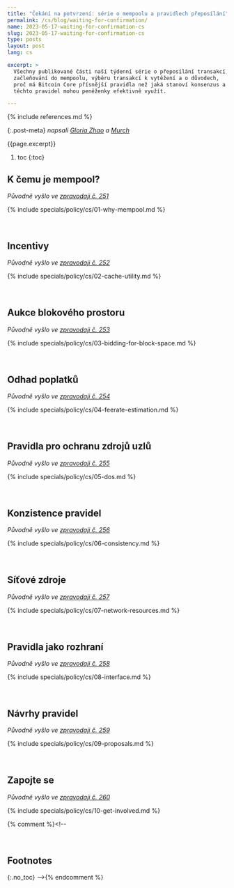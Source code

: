 ```yaml
---
title: "Čekání na potvrzení: série o mempoolu a pravidlech přeposílání"
permalink: /cs/blog/waiting-for-confirmation/
name: 2023-05-17-waiting-for-confirmation-cs
slug: 2023-05-17-waiting-for-confirmation-cs
type: posts
layout: post
lang: cs

excerpt: >
  Všechny publikované části naší týdenní série o přeposílání transakcí,
  začleňování do mempoolu, výběru transakcí k vytěžení a o důvodech,
  proč má Bitcoin Core přísnější pravidla než jaká stanoví konsenzus a jak
  těchto pravidel mohou peněženky efektivně využít.

---
```

<style>
/* put a little extra space between the H2s to maybe help
 * readers understand each of these was originally published independently
 * of the others */
h2:not(:first-of-type) { margin-top: 3em; }
</style>

{% include references.md %}

{:.post-meta}
*napsali [Gloria Zhao][] a [Murch][]*

{{page.excerpt}}

1. toc
{:toc}

## K čemu je mempool?

*Původně vyšlo ve [zpravodaji č. 251](/cs/newsletters/2023/05/17/#čekání-na-potvrzení-1-k-čemu-je-mempool)*

{% include specials/policy/cs/01-why-mempool.md %}

## Incentivy

*Původně vyšlo ve [zpravodaji č. 252](/cs/newsletters/2023/05/24/#čekání-na-potvrzení-2-incentivy)*

{% include specials/policy/cs/02-cache-utility.md %}

## Aukce blokového prostoru

*Původně vyšlo ve [zpravodaji č. 253](/cs/newsletters/2023/05/31/#čekání-na-potvrzení-3-aukce-blokového-prostoru)*

{% include specials/policy/cs/03-bidding-for-block-space.md %}

## Odhad poplatků

*Původně vyšlo ve [zpravodaji č. 254](/cs/newsletters/2023/06/07/#čekání-na-potvrzení-4-odhad-poplatků)*

{% include specials/policy/cs/04-feerate-estimation.md %}

## Pravidla pro ochranu zdrojů uzlů

*Původně vyšlo ve [zpravodaji č. 255](/cs/newsletters/2023/06/14/#čekání-na-potvrzení-5-pravidla-pro-ochranu-zdrojů-uzlů)*

{% include specials/policy/cs/05-dos.md %}

## Konzistence pravidel

*Původně vyšlo ve [zpravodaji č. 256](/cs/newsletters/2023/06/21/#čekání-na-potvrzení-6-konzistence-pravidel)*

{% include specials/policy/cs/06-consistency.md %}

## Síťové zdroje

*Původně vyšlo ve [zpravodaji č. 257](/cs/newsletters/2023/06/28/#čekání-na-potvrzení-7-síťové-zdroje)*

{% include specials/policy/cs/07-network-resources.md %}

## Pravidla jako rozhraní

*Původně vyšlo ve [zpravodaji č. 258](/cs/newsletters/2023/07/05/#čekání-na-potvrzení-8-pravidla-jako-rozhraní)*

{% include specials/policy/cs/08-interface.md %}

## Návrhy pravidel

*Původně vyšlo ve [zpravodaji č. 259](/cs/newsletters/2023/07/12/#čekání-na-potvrzení-9-návrhy-pravidel)*

{% include specials/policy/cs/09-proposals.md %}

## Zapojte se

*Původně vyšlo ve [zpravodaji č. 260](/cs/newsletters/2023/07/19/#čekání-na-potvrzení-10-zapojte-se)*

{% include specials/policy/cs/10-get-involved.md %}

{% comment %}<!--
## Footnotes
{:.no_toc}
-->{% endcomment %}

[Gloria Zhao]: https://github.com/glozow
[Murch]: https://github.com/murchandamus
